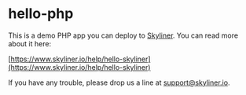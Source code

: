 # hello-php

This is a demo PHP app you can deploy to [Skyliner](https://www.skyliner.io). You can read more about it here:

[https://www.skyliner.io/help/hello-skyliner](https://www.skyliner.io/help/hello-skyliner)

If you have any trouble, please drop us a line at [support@skyliner.io](mailto:support@skyliner.io?Subject=Help%20with%20hello-php).
